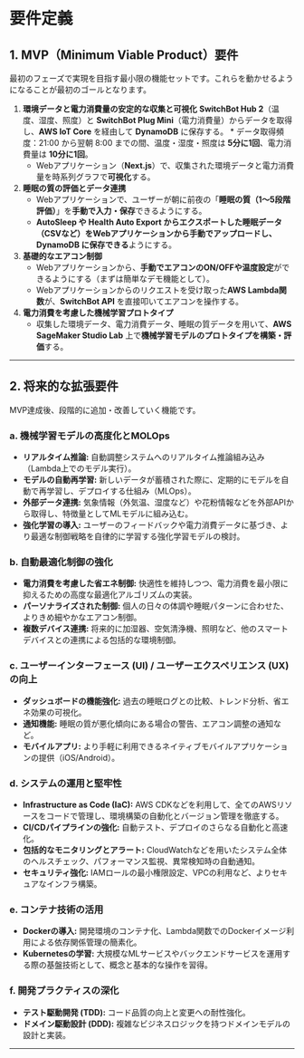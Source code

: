 
# 要件定義


## 1. MVP（Minimum Viable Product）要件

最初のフェーズで実現を目指す最小限の機能セットです。これらを動かせるようになることが最初のゴールとなります。

1.  **環境データと電力消費量の安定的な収集と可視化**
    **SwitchBot Hub 2**（温度、湿度、照度）と **SwitchBot Plug Mini**（電力消費量）からデータを取得し、**AWS IoT Core** を経由して **DynamoDB** に保存する。
        * データ取得頻度：21:00 から翌朝 8:00 までの間、温度・湿度・照度は **5分に1回**、電力消費量は **10分に1回**。
    * Webアプリケーション（**Next.js**）で、収集された環境データと電力消費量を時系列グラフで**可視化**する。
2.  **睡眠の質の評価とデータ連携**
    * Webアプリケーションで、ユーザーが朝に前夜の「**睡眠の質（1〜5段階評価）**」を**手動で入力・保存**できるようにする。
    * **AutoSleep や Health Auto Export からエクスポートした睡眠データ（CSVなど）をWebアプリケーションから手動でアップロードし、DynamoDB に保存できる**ようにする。
3.  **基礎的なエアコン制御**
    * Webアプリケーションから、**手動でエアコンのON/OFFや温度設定**ができるようにする（まずは簡単なデモ機能として）。
    * Webアプリケーションからのリクエストを受け取った**AWS Lambda関数**が、**SwitchBot API** を直接叩いてエアコンを操作する。
4.  **電力消費を考慮した機械学習プロトタイプ**
    * 収集した環境データ、電力消費データ、睡眠の質データを用いて、**AWS SageMaker Studio Lab** 上で**機械学習モデルのプロトタイプを構築・評価**する。

---

## 2. 将来的な拡張要件

MVP達成後、段階的に追加・改善していく機能です。

### a. 機械学習モデルの高度化とMOLOps

* **リアルタイム推論:** 自動調整システムへのリアルタイム推論組み込み（Lambda上でのモデル実行）。
* **モデルの自動再学習:** 新しいデータが蓄積された際に、定期的にモデルを自動で再学習し、デプロイする仕組み（MLOps）。
* **外部データ連携:** 気象情報（外気温、湿度など）や花粉情報などを外部APIから取得し、特徴量としてMLモデルに組み込む。
* **強化学習の導入:** ユーザーのフィードバックや電力消費データに基づき、より最適な制御戦略を自律的に学習する強化学習モデルの検討。

### b. 自動最適化制御の強化

* **電力消費を考慮した省エネ制御:** 快適性を維持しつつ、電力消費を最小限に抑えるための高度な最適化アルゴリズムの実装。
* **パーソナライズされた制御:** 個人の日々の体調や睡眠パターンに合わせた、よりきめ細やかなエアコン制御。
* **複数デバイス連携:** 将来的に加湿器、空気清浄機、照明など、他のスマートデバイスとの連携による包括的な環境制御。

### c. ユーザーインターフェース (UI) / ユーザーエクスペリエンス (UX) の向上

* **ダッシュボードの機能強化:** 過去の睡眠ログとの比較、トレンド分析、省エネ効果の可視化。
* **通知機能:** 睡眠の質が悪化傾向にある場合の警告、エアコン調整の通知など。
* **モバイルアプリ:** より手軽に利用できるネイティブモバイルアプリケーションの提供（iOS/Android）。

### d. システムの運用と堅牢性

* **Infrastructure as Code (IaC):** AWS CDKなどを利用して、全てのAWSリソースをコードで管理し、環境構築の自動化とバージョン管理を徹底する。
* **CI/CDパイプラインの強化:** 自動テスト、デプロイのさらなる自動化と高速化。
* **包括的なモニタリングとアラート:** CloudWatchなどを用いたシステム全体のヘルスチェック、パフォーマンス監視、異常検知時の自動通知。
* **セキュリティ強化:** IAMロールの最小権限設定、VPCの利用など、よりセキュアなインフラ構築。

### e. コンテナ技術の活用

* **Dockerの導入:** 開発環境のコンテナ化、Lambda関数でのDockerイメージ利用による依存関係管理の簡素化。
* **Kubernetesの学習:** 大規模なMLサービスやバックエンドサービスを運用する際の基盤技術として、概念と基本的な操作を習得。

### f. 開発プラクティスの深化

* **テスト駆動開発 (TDD):** コード品質の向上と変更への耐性強化。
* **ドメイン駆動設計 (DDD):** 複雑なビジネスロジックを持つドメインモデルの設計と実装。

---